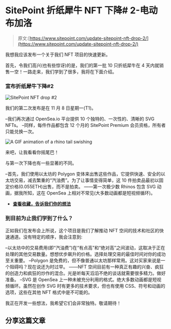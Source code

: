 # SitePoint 折纸犀牛 NFT 下降# 2-电动布加洛

> 原文:[https://www.sitepoint.com/update-sitepoint-nft-drop-2/](https://www.sitepoint.com/update-sitepoint-nft-drop-2/)

我想我应该发布一个关于我们 NFT 项目的快速更新。

首先，令我们高兴(也有些惊讶)的是，我们的第一批 10 只折纸犀牛在 4 天内就销售一空！一路走来，我们学到了很多，我将在下面介绍。

### 宣布折纸犀牛下降#2

![SitePoint NFT drop #2](../Images/422daafb6ce2c53ee0ff7bfddb77392d.png)

我们的第二次发布是在 11 月 8 日星期一(T1)。

–我们再次通过 OpenSea.io 平台提供 10 个独特的、一次性的、清晰的 SVG NFTs。
–同样，每件作品都包含 12 个月的 SitePoint Premium 会员资格，所有者只能兑换一次。

![A GIF animation of a rhino tail swishing](../Images/703386efb7727c1dd5c50de27b708cc6.png)

来吧，让我看看你摇尾巴！

与第一次下降也有一些显著的不同。

–首先，我们使用以太坊的 Polygon 变体来出售这些作品，它提供快速、安全的以太坊交易，减去繁重的“汽油费”。为了让事情变得简单，这 10 件拍卖品最初以固定价格(0.055ETH)出售，而不是拍卖。
——第一次极少数 Rhinos 包含 SVG 动画，据我所知，这在 OpenSea 上相对不常见(大多数动画都是短视频循环)。

*   **[查看收藏，告诉我们你的想法](https://opensea.io/collection/origami-rhino-collection)**

### 到目前为止我们学到了什么？

正如我们在发布会上所说，这个项目是我们了解推动 NFT 空间的技术和社区的快速通道。没有特定的顺序，我会注意到:

–以太坊中的交易费用(即“汽油费”)在“有点高”和“绝对高”之间波动，这取决于正在处理的其他交易数量。想想优步飙升的价格。选择处理交易的最佳时间对你的成功至关重要。
–Polygon 是免费的，但不像普通以太坊那样常用。这对买家来说是一个阻碍吗？现在说还为时过早。
——NFT 空间目前有一种真正有趣的兴奋、疯狂的创造力和疯狂的炒作的混合。光是听每天滔滔不绝的谈话就需要很多精力。做好准备。
–SVG 是 OpenSea 上一种未被充分利用的格式。绝大多数动画都是短视频循环。虽然在创作 SVG 时有更多的技术要求，但也有使用 CSS、符号和动画的选项，这些在其他 NFT 格式中是不可能的。

我正在开发一些想法，我希望它们会非常独特。敬请期待！

## 分享这篇文章